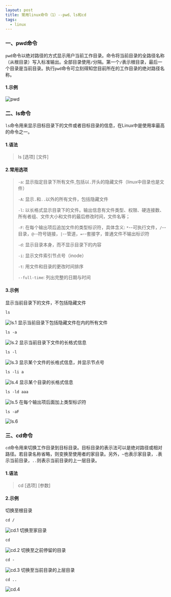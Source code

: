 ```yaml
---
layout: post
title: 常用linux命令（1）--pwd、ls和cd
tags:
  - linux
---
```


### 一、pwd命令
`pwd`命令以绝对路径的方式显示用户当前工作目录。命令将当前目录的全路径名称（从根目录）写入标准输出。全部目录使用`/`分隔。第一个`/`表示根目录，最后一个目录是当前目录。执行`pwd`命令可立刻得知您目前所在的工作目录的绝对路径名称。
#### 1.示例
![pwd](http://7xtfpb.com1.z0.glb.clouddn.com/post/pwd.png)
### 二、ls命令
`ls`命令用来显示目标目录下的文件或者目标目录的信息，在Linux中是使用率最高的命令之一。
#### 1.语法

> ls [选项] [文件]

#### 2.常用选项

> `-a`: 显示指定目录下所有文件,包括以`.`开头的隐藏文件（linux中目录也是文件）
>
> `-A`: 显示`.`和`..`以外的所有文件，包括隐藏文件
>
> `-l`: 以长格式显示目录下的文件。输出信息有文件类型、权限、硬连接数、所有者组、文件大小和文件的最后修改时间，文件名等；
> 
> `-F`: 在每个输出项后追加文件的类型标识符，具体含义: `*`--可执行文件，`/`--目录，`@`--符号链接，`|`--管道，`=`--套接字，普通文件不输出标识符
>
> `-d`: 显示目录本身，而不显示目录下的内容
>
> `-i`: 显示文件索引节点号（inode）
>
> `-t`: 用文件和目录的更改时间排序
>
> `--full-time`: 列出完整的日期与时间

#### 3.示例

显示当前目录下的文件，不包括隐藏文件

    ls

![ls.1](http://7xtfpb.com1.z0.glb.clouddn.com/post/ls.1.PNG)
显示当前目录下包括隐藏文件在内的所有文件

    ls -a

![ls.2](http://7xtfpb.com1.z0.glb.clouddn.com/post/ls.2.PNG)
显示当前目录下文件的长格式信息

    ls -l

![ls.3](http://7xtfpb.com1.z0.glb.clouddn.com/post/ls.3.PNG)
显示某个文件的长格式信息，并显示节点号

    ls -li a

![ls.4](http://7xtfpb.com1.z0.glb.clouddn.com/post/ls.4.PNG)
显示某个目录的长格式信息

    ls -ld aaa

![ls.5](http://7xtfpb.com1.z0.glb.clouddn.com/post/ls.5.PNG)
在每个输出项后面加上类型标识符

    ls -aF

![ls.6](http://7xtfpb.com1.z0.glb.clouddn.com/post/ls.6.PNG)
### 三、cd命令
`cd`命令用来切换工作目录到目标目录。目标目录的表示法可以是绝对路径或相对路径。若目录名称省略，则变换至使用者的家目录。另外，`~`也表示家目录，`.`表示当前目录，`..`则表示当前目录的上一层目录。
#### 1.语法

> cd [选项] [参数]

#### 2.示例
切换至根目录

    cd /

![cd.1](http://7xtfpb.com1.z0.glb.clouddn.com/post/cd.1.PNG)
切换至家目录

    cd

![cd.2](http://7xtfpb.com1.z0.glb.clouddn.com/post/cd.2.PNG)
切换至之前停留的目录

    cd -

![cd.3](http://7xtfpb.com1.z0.glb.clouddn.com/post/cd.3.PNG)
切换至当前目录的上层目录

    cd ..

![cd.4](http://7xtfpb.com1.z0.glb.clouddn.com/post/cd.4.PNG)